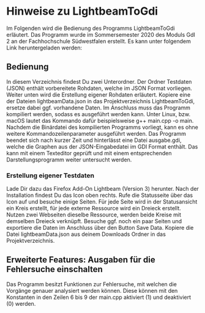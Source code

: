 # Hinweise zu LightbeamToGdi

Im Folgenden wird die Bedienung des Programms LightbeamToGdi erläutert. Das Programm wurde im Sommersemester 2020 des Moduls GdI 2 an der Fachhochschule Südwestfalen erstellt. Es kann unter folgendem Link heruntergeladen werden: 

## Bedienung
In diesem Verzeichnis findest Du zwei Unterordner. Der Ordner Testdaten (JSON) enthält vorbereitete Rohdaten, welche im JSON Format vorliegen. Weiter unten wird die Erstellung eigener Rohdaten erläutert. Kopiere eine der Dateien lightbeamData.json in das Projektverzeichnis LightbeamToGdi, ersetze dabei ggf. vorhandene Daten. Im Anschluss muss das Programm kompiliert werden, sodass es ausgeführt werden kann. Unter Linux, bzw. macOS lautet das Kommando dafür beispielsweise g++ main.cpp -o main. Nachdem die Binärdatei des kompilierten Programms vorliegt, kann es ohne weitere Kommandozeilenparameter ausgeführt werden. Das Programm beendet sich nach kurzer Zeit und hinterlässt eine Datei ausgabe.gdi, welche die Graphen aus der JSON-Eingabedatei im GDI Format enthält. Das kann mit einem Texteditor geprüft und mit einem entsprechenden Darstellungsprogramm weiter untersucht werden.

### Erstellung eigener Testdaten
Lade Dir dazu das Firefox Add-On Lightbeam (Version 3) herunter. Nach der Installation findest Du das Icon oben rechts. Rufe die Statusseite über das Icon auf und besuche einige Seiten. Für jede Seite wird in der Statusansicht ein Kreis erstellt, für jede externe Ressource wird ein Dreieck erstellt. Nutzen zwei Webseiten dieselbe Ressource, werden beide Kreise mit demselben Dreieck verknüpft. Besuche ggf. noch ein paar Seiten und exportiere die Daten im Anschluss über den Button Save Data. Kopiere die Datei lightbeamData.json aus deinem Downloads Ordner in das Projektverzeichnis. 

## Erweiterte Features: Ausgaben für die Fehlersuche einschalten
Das Programm besitzt Funktionen zur Fehlersuche, mit welchen die Vorgänge genauer analysiert werden können. Diese können mit den Konstanten in den Zeilen 6 bis 9 der main.cpp aktiviert (1) und deaktiviert (0) werden.
